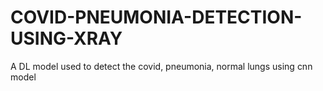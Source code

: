 # COVID-PNEUMONIA-DETECTION-USING-XRAY
A DL model used to detect the covid, pneumonia, normal lungs using cnn model
